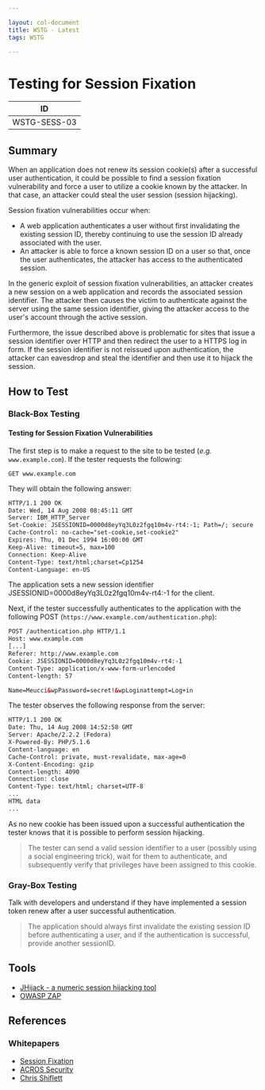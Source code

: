 ```yaml
---

layout: col-document
title: WSTG - Latest
tags: WSTG

---
```

# Testing for Session Fixation

|ID          |
|------------|
|WSTG-SESS-03|

## Summary

When an application does not renew its session cookie(s) after a successful user authentication, it could be possible to find a session fixation vulnerability and force a user to utilize a cookie known by the attacker. In that case, an attacker could steal the user session (session hijacking).

Session fixation vulnerabilities occur when:

- A web application authenticates a user without first invalidating the existing session ID, thereby continuing to use the session ID already associated with the user.
- An attacker is able to force a known session ID on a user so that, once the user authenticates, the attacker has access to the authenticated session.

In the generic exploit of session fixation vulnerabilities, an attacker creates a new session on a web application and records the associated session identifier. The attacker then causes the victim to authenticate against the server using the same session identifier, giving the attacker access to the user's account through the active session.

Furthermore, the issue described above is problematic for sites that issue a session identifier over HTTP and then redirect the user to a HTTPS log in form. If the session identifier is not reissued upon authentication, the attacker can eavesdrop and steal the identifier and then use it to hijack the session.

## How to Test

### Black-Box Testing

#### Testing for Session Fixation Vulnerabilities

The first step is to make a request to the site to be tested (_e.g._ `www.example.com`). If the tester requests the following:

`GET www.example.com`

They will obtain the following answer:

```html
HTTP/1.1 200 OK
Date: Wed, 14 Aug 2008 08:45:11 GMT
Server: IBM_HTTP_Server
Set-Cookie: JSESSIONID=0000d8eyYq3L0z2fgq10m4v-rt4:-1; Path=/; secure
Cache-Control: no-cache="set-cookie,set-cookie2"
Expires: Thu, 01 Dec 1994 16:00:00 GMT
Keep-Alive: timeout=5, max=100
Connection: Keep-Alive
Content-Type: text/html;charset=Cp1254
Content-Language: en-US
```

The application sets a new session identifier JSESSIONID=0000d8eyYq3L0z2fgq10m4v-rt4:-1 for the client.

Next, if the tester successfully authenticates to the application with the following POST (`https://www.example.com/authentication.php`):

```html
POST /authentication.php HTTP/1.1
Host: www.example.com
[...]
Referer: http://www.example.com
Cookie: JSESSIONID=0000d8eyYq3L0z2fgq10m4v-rt4:-1
Content-Type: application/x-www-form-urlencoded
Content-length: 57

Name=Meucci&wpPassword=secret!&wpLoginattempt=Log+in
```

The tester observes the following response from the server:

```html
HTTP/1.1 200 OK
Date: Thu, 14 Aug 2008 14:52:58 GMT
Server: Apache/2.2.2 (Fedora)
X-Powered-By: PHP/5.1.6
Content-language: en
Cache-Control: private, must-revalidate, max-age=0
X-Content-Encoding: gzip
Content-length: 4090
Connection: close
Content-Type: text/html; charset=UTF-8
...
HTML data
...
```

As no new cookie has been issued upon a successful authentication the tester knows that it is possible to perform session hijacking.

> The tester can send a valid session identifier to a user (possibly using a social engineering trick), wait for them to authenticate, and subsequently verify that privileges have been assigned to this cookie.

### Gray-Box Testing

Talk with developers and understand if they have implemented a session token renew after a user successful authentication.

> The application should always first invalidate the existing session ID before authenticating a user, and if the authentication is successful, provide another sessionID.

## Tools

- [JHijack - a numeric session hijacking tool](https://sourceforge.net/projects/jhijack/)
- [OWASP ZAP](https://www.zaproxy.org)

## References

### Whitepapers

- [Session Fixation](https://owasp.org/www-community/attacks/Session_fixation)
- [ACROS Security](https://www.acrossecurity.com/papers/session_fixation.pdf)
- [Chris Shiflett](http://shiflett.org/articles/session-fixation)
